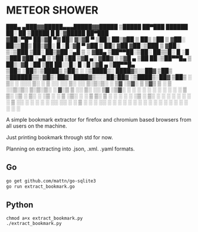 # METEOR SHOWER

 ███▄ ▄███▓▓█████▄▄▄█████▓▓█████  ▒█████   ██▀███       ██████  ██░ ██  ▒█████   █     █░▓█████  ██▀███  
▓██▒▀█▀ ██▒▓█   ▀▓  ██▒ ▓▒▓█   ▀ ▒██▒  ██▒▓██ ▒ ██▒   ▒██    ▒ ▓██░ ██▒▒██▒  ██▒▓█░ █ ░█░▓█   ▀ ▓██ ▒ ██▒
▓██    ▓██░▒███  ▒ ▓██░ ▒░▒███   ▒██░  ██▒▓██ ░▄█ ▒   ░ ▓██▄   ▒██▀▀██░▒██░  ██▒▒█░ █ ░█ ▒███   ▓██ ░▄█ ▒
▒██    ▒██ ▒▓█  ▄░ ▓██▓ ░ ▒▓█  ▄ ▒██   ██░▒██▀▀█▄       ▒   ██▒░▓█ ░██ ▒██   ██░░█░ █ ░█ ▒▓█  ▄ ▒██▀▀█▄  
▒██▒   ░██▒░▒████▒ ▒██▒ ░ ░▒████▒░ ████▓▒░░██▓ ▒██▒   ▒██████▒▒░▓█▒░██▓░ ████▓▒░░░██▒██▓ ░▒████▒░██▓ ▒██▒
░ ▒░   ░  ░░░ ▒░ ░ ▒ ░░   ░░ ▒░ ░░ ▒░▒░▒░ ░ ▒▓ ░▒▓░   ▒ ▒▓▒ ▒ ░ ▒ ░░▒░▒░ ▒░▒░▒░ ░ ▓░▒ ▒  ░░ ▒░ ░░ ▒▓ ░▒▓░
░  ░      ░ ░ ░  ░   ░     ░ ░  ░  ░ ▒ ▒░   ░▒ ░ ▒░   ░ ░▒  ░ ░ ▒ ░▒░ ░  ░ ▒ ▒░   ▒ ░ ░   ░ ░  ░  ░▒ ░ ▒░
░      ░      ░    ░         ░   ░ ░ ░ ▒    ░░   ░    ░  ░  ░   ░  ░░ ░░ ░ ░ ▒    ░   ░     ░     ░░   ░ 
       ░      ░  ░           ░  ░    ░ ░     ░              ░   ░  ░  ░    ░ ░      ░       ░  ░   ░     
                                                                                                         

A simple bookmark extractor for firefox and chromium based browsers from all users on the machine.

Just printing bookmark through std for now.

Planning on extracting into .json, .xml. .yaml formats.

## Go

```bash
go get github.com/mattn/go-sqlite3
go run extract_bookmark.go
```


## Python

```python3
chmod a+x extract_bookmark.py
./extract_bookmark.py
```

